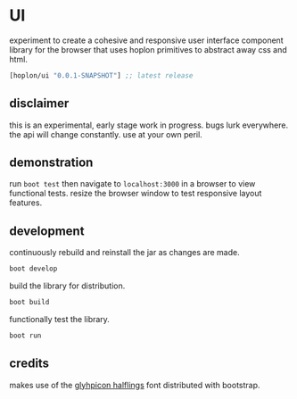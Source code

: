 # UI
experiment to create a cohesive and responsive user interface component library for the browser that uses hoplon primitives to abstract away css and html.

[](dependency)
```clojure
[hoplon/ui "0.0.1-SNAPSHOT"] ;; latest release
```
[](/dependency)

## disclaimer
this is an experimental, early stage work in progress. bugs lurk everywhere. the api will change constantly. use at your own peril.

## demonstration
run `boot test` then navigate to `localhost:3000` in a browser to view functional tests. resize the browser window to test responsive layout features.

## development
continuously rebuild and reinstall the jar as changes are made.
```bash
boot develop
```

build the library for distribution.
```bash
boot build
```

functionally test the library.
```bash
boot run
```

## credits
makes use of the [glyhpicon halflings](http://glyphicons.com/) font distributed with bootstrap.
